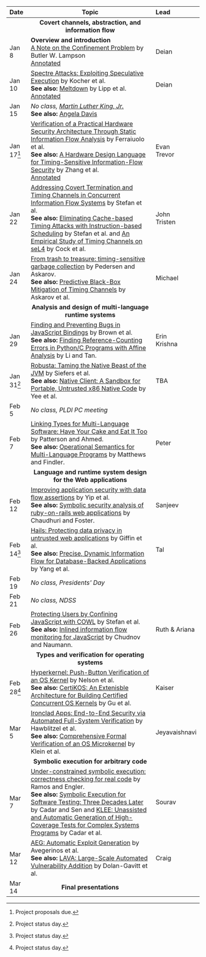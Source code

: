 **Date**   | <center>**Topic**</center> | **Lead**
:----------|:-----------------------------------------------------------------------------------------|:----------
           | <center>**Covert channels, abstraction, and information flow**</center> |
Jan  8     | **Overview and introduction** <br/> [A Note on the Confinement Problem](papers/lampson:confinement.pdf) by Butler W. Lampson <br/> [Annotated](papers/lampson:confinement-annotated.pdf) | Deian
Jan 10     | [Spectre Attacks: Exploiting Speculative Execution](papers/spectre.pdf) by Kocher et al. <br/> **See also:** [Meltdown](papers/meltdown.pdf) by Lipp et al. <br/> [Annotated](papers/spectre-annotated.pdf) | Deian
Jan 15     | *No class, [Martin Luther King, Jr.](https://en.wikipedia.org/wiki/Martin_Luther_King_Jr.)* <br/> **See also:** [Angela Davis](https://en.wikipedia.org/wiki/Angela_Davis) |
Jan 17[^1] | [Verification of a Practical Hardware Security Architecture Through Static Information Flow Analysis](papers/ferraiuolo:verification.pdf) by Ferraiuolo et al. <br/> **See also:** [A Hardware Design Language for Timing-Sensitive Information-Flow Security](https://cseweb.ucsd.edu/~dstefan/cse291-fall16/papers/secverilog-annotated.pdf) by Zhang et al.  <br/> [Annotated](papers/ferraiuolo:verification-annotated.pdf) | Evan <br/> Trevor
Jan 22     | [Addressing Covert Termination and Timing Channels in Concurrent Information Flow Systems](papers/lio.pdf) by Stefan et al.<br/> **See also:** [Eliminating Cache-based Timing Attacks with Instruction-based Scheduling](papers/stefan:eliminating.pdf) by Stefan et al. and [An Empirical Study of Timing Channels on seL4](papers/cock:last-mile.pdf) by Cock et al. | John <br/> Tristen
Jan 24     | [From trash to treasure: timing-sensitive garbage collection](papers/pedersen:trash-to-treasure.pdf) by Pedersen and Askarov.<br/> **See also:** [Predictive Black-Box Mitigation of Timing Channels](papers/askarov:predicative.pdf) by Askarov et al. | Michael
           | <center>**Analysis and design of multi-language runtime systems**</center> |
Jan 29     | [Finding and Preventing Bugs in JavaScript Bindings](papers/brown:finding.pdf) by Brown et al. <br/> **See also:** [Finding Reference-Counting Errors in Python/C Programs with Affine Analysis](papers/li:refcount.pdf) by Li and Tan. | Erin <br/> Krishna
Jan 31[^2] | [Robusta: Taming the Native Beast of the JVM](papers/robusta.pdf) by Siefers et al.<br/> **See also:** [Native Client: A Sandbox for Portable, Untrusted x86 Native Code](papers/nacl.pdf) by Yee et al. | TBA
Feb  5     | *No class, PLDI PC meeting* |
Feb 7      | [Linking Types for Multi-Language Software: Have Your Cake and Eat It Too](papers/patterson:linking-types.pdf) by Patterson and Ahmed.<br/> **See also:** [Operational Semantics for Multi-Language Programs](papers/matthews:multi-lang.pdf) by Matthews and Findler. | Peter
           | <center>**Language and runtime system design for the Web applications**</center>
Feb 12     | [Improving application security with data flow assertions](papers/resin.pdf) by Yip et al.<br/> **See also:** [Symbolic security analysis of ruby-on-rails web applications](papers/rubyx.pdf) by Chaudhuri and Foster. | Sanjeev
Feb 14[^2] | [Hails: Protecting data privacy in untrusted web applications](papers/hails.pdf) by Giffin et al.<br/> **See also:** [Precise, Dynamic Information Flow for Database-Backed Applications](papers/jacqueline.pdf) by Yang et al. | Tal
Feb 19     | *No class, Presidents' Day* |
Feb 21     | *No class, NDSS* |
Feb 26     | [Protecting Users by Confining JavaScript with COWL](papers/cowl.pdf) by Stefan et al.<br/> **See also:** [Inlined information flow monitoring for JavaScript](papers/inlinejs.pdf) by Chudnov and Naumann. | Ruth & Ariana
           | <center>**Types and verification for operating systems**</center> |
Feb 28[^2] | [Hyperkernel: Push-Button Verification of an OS Kernel](papers/hyperkernel.pdf) by Nelson et al.<br/> **See also:** [CertiKOS: An Extenisble Architecture for Building Certified Concurrent OS Kernels](papers/certikos.pdf) by Gu et al. | Kaiser
Mar  5     | [Ironclad Apps: End-to-End Security via Automated Full-System Verification](papers/ironclad-apps.pdf) by Hawblitzel et al.<br/> **See also:** [Comprehensive Formal Verification of an OS Microkernel](papers/sel4.pdf) by Klein et al. | Jeyavaishnavi
           | <center>**Symbolic execution for arbitrary code**</center>
Mar  7     | [Under-constrained symbolic execution: correctness checking for real code](papers/ucklee.pdf) by Ramos and Engler.<br/> **See also:** [Symbolic Execution for Software Testing: Three Decades Later](papers/cadar:symexe.pdf) by Cadar and Sen and [KLEE: Unassisted and Automatic Generation of High-Coverage Tests for Complex Systems Programs](papers/klee.pdf) by Cadar et al. | Sourav
Mar 12     | [AEG: Automatic Exploit Generation](papers/aeg.pdf) by Avegerinos et al.<br/> **See also:** [LAVA: Large-Scale Automated Vulnerability Addition](papers/lava.pdf) by Dolan-Gavitt et al. | Craig
Mar 14     | <center>**Final presentations**</center>

[^1]: Project proposals due.
[^2]: Project status day.

